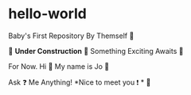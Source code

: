 # hello-world
Baby's First Repository By Themself 🤯

🚧 **Under Construction** 🚧 Something Exciting Awaits 🤯

For Now. Hi 👋 My name is Jo 🐸

Ask ❓ Me Anything! *Nice to meet you ❗ * 🤝
